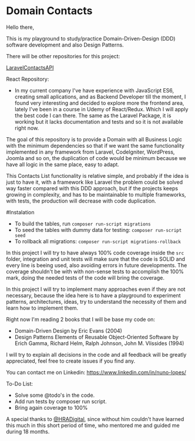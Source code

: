 # Domain Contacts

Hello there,

This is my playground to study/practice Domain-Driven-Design (DDD) software development and also Design Patterns.

There will be other repositories for this project:

[LaravelContactsAPI]( https://github.com/NunoLopesPT/LaravelContactsAPI )

React Repository:
- In my current company I've have experience with JavaScript ES6, creating small aplications, and as Backend Developer till the moment, I found
  very interesting and decided to explore more the frontend area, lately I've been in a course in Udemy of React/Redux. Which I will apply
  the best code I can there. The same as the Laravel Package, it is working but it lacks documentation and tests and so it is not available
  right now.

The goal of this repository is to provide a Domain with all Business Logic with the minimum dependencies so that if we 
want the same functionality implemented in any framework from Laravel, CodeIgniter, WordPress, Joomla and so on, the duplication 
of code would be minimum because we have all logic in the same place, easy to adapt.

This Contacts List functionality is relative simple, and probably if the idea is just to have it, with a framework like Laravel
the problem could be solved way faster compared with this DDD approach, but if the projects keeps growing in complexity, and has to be
maintainable to multiple frameworks, with tests, the production will decrease with code duplication.

#Instalation
- To build the tables, run `composer run-script migrations`
- To seed the tables with dummy data for testing: `composer run-script seed`
- To rollback all migrations: `composer run-script migrations-rollback`

In this project I will try to have always 100% code coverage inside the `src` folder, integration and unit tests will make sure that the code is 
SOLID and every line is beeing used, also avoiding errors in future developments. The coverage shouldn't be with with non-sense 
tests to accomplish the 100% mark, doing the needed tests of the code will bring the coverage.

In this project I will try to implement many approaches even if they are not necessary, because the idea here is to have a playground
to experiment patterns, architectures, ideas, try to understand the necessity of them and learn how to implement them. 

Right now I'm reading 2 books that I will be base my code on:
- Domain-Driven Design by Eric Evans (2004)
- Design Patterns Elements of Reusable Object-Oriented Software by Erich Gamma, Richard Helm, Ralph Johnson, John M. Vlissides (1994)

I will try to explain all decisions in the code and all feedback will be greatly appreciated, feel free to create issues if you find any.

You can contact me on Linkedin: https://www.linkedin.com/in/nuno-lopes/

To-Do List:

- Solve some @todo's in the code.
- Add run tests by composer run script.
- Bring again coverage to 100%

A special thanks to [@HRADigital]( https://github.com/HRADigital ), since without him couldn't have learned this much in this short
period of time, who mentored me and guided me during 18 months.
